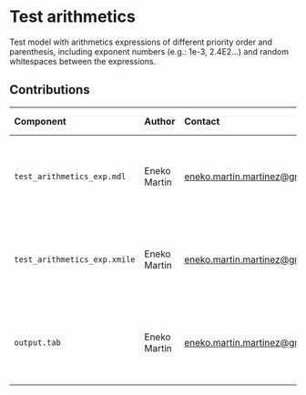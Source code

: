 Test arithmetics
================

Test model with arithmetics expressions of different priority order and parenthesis, including exponent numbers (e.g.: 1e-3, 2.4E2...) and random whitespaces between the expressions.

Contributions
-------------

| Component                    | Author          | Contact                         | Date    | Software Version                                      |
|:---------------------------- |:--------------- |:------------------------------- |:-------- |:---------------------------------------------------- |
| `test_arithmetics_exp.mdl`   | Eneko Martin    | eneko.martin.martinez@gmail.com | 03/11/22 | Vensim DSS for Windows 7.3.4 double precision (x32)  |
| `test_arithmetics_exp.xmile` | Eneko Martin    | eneko.martin.martinez@gmail.com | 03/11/22 | Vensim DSS for Windows 7.3.4 double precision (x32)  |
| `output.tab `                | Eneko Martin    | eneko.martin.martinez@gmail.com | 03/11/22 | Vensim DSS for Windows 7.3.4 double precision (x32)  |
